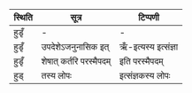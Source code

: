 | स्थिति | सूत्र | टिप्पणी |
| ----- | ------- | ------ |
| हुडृँ | - | - |
| हुडृँ | उपदेशेऽजनुनासिक इत् | ऋँ-इत्यस्य इत्संज्ञा |
| हुडृँ | शेषात् कर्तरि परस्मैपदम् | इति परस्मैपदम् |
| हुड् | तस्य लोपः | इत्संज्ञकस्य लोपः |

